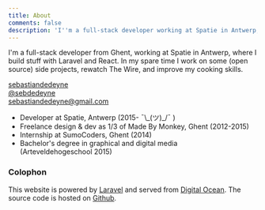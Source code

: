 ```yaml
---
title: About
comments: false
description: 'I''m a full-stack developer working at Spatie in Antwerp, Belgium.'
---
```


I'm a full-stack developer from Ghent, working at Spatie in Antwerp, where I build stuff with Laravel and React. In my spare time I work on some (open source) side projects, rewatch The Wire, and improve my cooking skills.

<i class="fa fa-github mr:1/2"></i> [sebastiandedeyne](https://github.com/sebastiandedeyne)  
<i class="fa fa-twitter mr:1/2"></i> [@sebdedeyne](https://twitter.com/sebdedeyne)  
<i class="fa fa-at mr:1/2"></i> [sebastiandedeyne@gmail.com](mailto:sebastiandedeyne@gmail.com)

- Developer at Spatie, Antwerp (2015- <span class="donger">¯\\\_(ツ)_/¯</span> )
- Freelance design & dev as 1/3 of Made By Monkey, Ghent (2012-2015)
- Internship at SumoCoders, Ghent (2014)
- Bachelor's degree in graphical and digital media<br> (Arteveldehogeschool 2015)

<div class=mb:2></div>

### Colophon

This website is powered by [Laravel](https://laravel.com/) and served from [Digital Ocean](https://www.digitalocean.com/). The source code is hosted on [Github](https://github.com/sebastiandedeyne/sebastiandedeyne.com).

